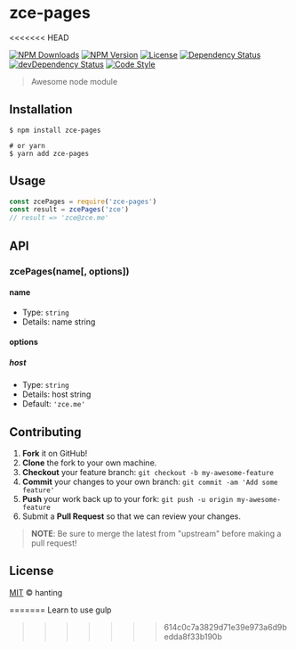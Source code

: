 # zce-pages
<<<<<<< HEAD

[![NPM Downloads][downloads-image]][downloads-url]
[![NPM Version][version-image]][version-url]
[![License][license-image]][license-url]
[![Dependency Status][dependency-image]][dependency-url]
[![devDependency Status][devdependency-image]][devdependency-url]
[![Code Style][style-image]][style-url]

> Awesome node module

## Installation

```shell
$ npm install zce-pages

# or yarn
$ yarn add zce-pages
```

## Usage

<!-- TODO: Introduction of API use -->

```javascript
const zcePages = require('zce-pages')
const result = zcePages('zce')
// result => 'zce@zce.me'
```

## API

<!-- TODO: Introduction of API -->

### zcePages(name[, options])

#### name

- Type: `string`
- Details: name string

#### options

##### host

- Type: `string`
- Details: host string
- Default: `'zce.me'`

## Contributing

1. **Fork** it on GitHub!
2. **Clone** the fork to your own machine.
3. **Checkout** your feature branch: `git checkout -b my-awesome-feature`
4. **Commit** your changes to your own branch: `git commit -am 'Add some feature'`
5. **Push** your work back up to your fork: `git push -u origin my-awesome-feature`
6. Submit a **Pull Request** so that we can review your changes.

> **NOTE**: Be sure to merge the latest from "upstream" before making a pull request!

## License

[MIT](LICENSE) &copy; hanting



[downloads-image]: https://img.shields.io/npm/dm/zce-pages.svg
[downloads-url]: https://npmjs.org/package/zce-pages
[version-image]: https://img.shields.io/npm/v/zce-pages.svg
[version-url]: https://npmjs.org/package/zce-pages
[license-image]: https://img.shields.io/github/license/hanting/zce-pages.svg
[license-url]: https://github.com/hanting/zce-pages/blob/master/LICENSE
[dependency-image]: https://img.shields.io/david/hanting/zce-pages.svg
[dependency-url]: https://david-dm.org/hanting/zce-pages
[devdependency-image]: https://img.shields.io/david/dev/hanting/zce-pages.svg
[devdependency-url]: https://david-dm.org/hanting/zce-pages?type=dev
[style-image]: https://img.shields.io/badge/code_style-standard-brightgreen.svg
[style-url]: https://standardjs.com
=======
Learn to use gulp
>>>>>>> 614c0c7a3829d71e39e973a6d9bedda8f33b190b
